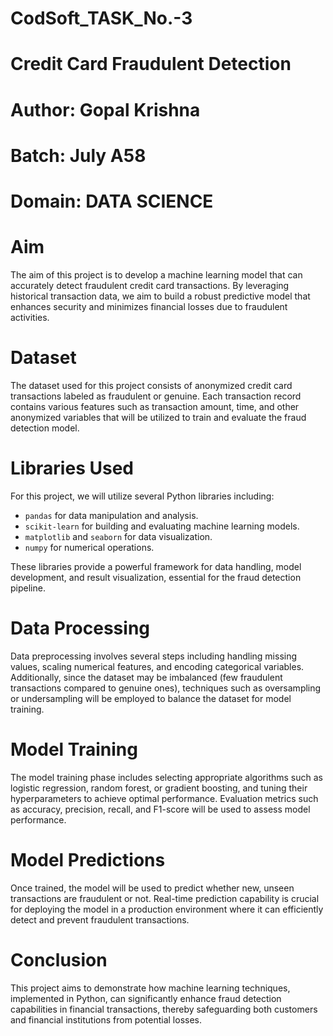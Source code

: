 # CodSoft_TASK_No.-3
# Credit Card Fraudulent Detection 
# Author: Gopal Krishna 
# Batch: July A58
# Domain: DATA SCIENCE 

# **Aim**

The aim of this project is to develop a machine learning model that can accurately detect fraudulent credit card transactions. By leveraging historical transaction data, we aim to build a robust predictive model that enhances security and minimizes financial losses due to fraudulent activities.

# **Dataset**

The dataset used for this project consists of anonymized credit card transactions labeled as fraudulent or genuine. Each transaction record contains various features such as transaction amount, time, and other anonymized variables that will be utilized to train and evaluate the fraud detection model.

# **Libraries Used**

For this project, we will utilize several Python libraries including:

- `pandas` for data manipulation and analysis.
- `scikit-learn` for building and evaluating machine learning models.
- `matplotlib` and `seaborn` for data visualization.
- `numpy` for numerical operations.

These libraries provide a powerful framework for data handling, model development, and result visualization, essential for the fraud detection pipeline.

# **Data Processing**

Data preprocessing involves several steps including handling missing values, scaling numerical features, and encoding categorical variables. Additionally, since the dataset may be imbalanced (few fraudulent transactions compared to genuine ones), techniques such as oversampling or undersampling will be employed to balance the dataset for model training.

# **Model Training**

The model training phase includes selecting appropriate algorithms such as logistic regression, random forest, or gradient boosting, and tuning their hyperparameters to achieve optimal performance. Evaluation metrics such as accuracy, precision, recall, and F1-score will be used to assess model performance.

# **Model Predictions**

Once trained, the model will be used to predict whether new, unseen transactions are fraudulent or not. Real-time prediction capability is crucial for deploying the model in a production environment where it can efficiently detect and prevent fraudulent transactions.

# Conclusion 

This project aims to demonstrate how machine learning techniques, implemented in Python, can significantly enhance fraud detection capabilities in financial transactions, thereby safeguarding both customers and financial institutions from potential losses.
